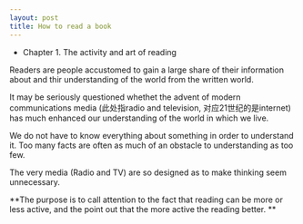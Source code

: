 ```yaml
---
layout: post
title: How to read a book
---
```


<!--more-->
 

* Chapter 1. The activity and art of reading

Readers are people accustomed to gain a large share of their information about and thir understanding of the world from the written world.

It may be seriously questioned whethet the advent of modern communications media (此处指radio and television, 对应21世纪的是internet) has 
much enhanced our understanding of the world in which we live.

We do not have to know everything about something in order to understand it. Too many facts are often as much of an obstacle to understanding
as too few.

The very media (Radio and TV) are so designed as to make thinking seem unnecessary.

**The purpose is to call attention to the fact that reading can be more or less active, and the point out that the more active the reading better. **

